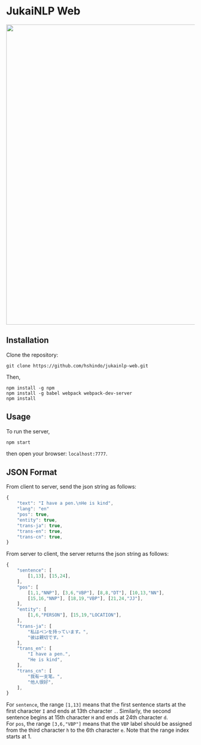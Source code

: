 # JukaiNLP Web
<p align="center"><img src="https://github.com/hshindo/jukainlp-web/blob/master/jukainlp-web.png" width="800"></p>

## Installation
Clone the repository:
```
git clone https://github.com/hshindo/jukainlp-web.git
```

Then,
```
npm install -g npm
npm install -g babel webpack webpack-dev-server
npm install
```

## Usage
To run the server,
```
npm start
```
then open your browser: `localhost:7777`.

## JSON Format
From client to server, send the json string as follows:
```javascript
{
    "text": "I have a pen.\nHe is kind",
    "lang": "en"
    "pos": true,
    "entity": true,
    "trans-ja": true,
    "trans-en": true,
    "trans-cn": true,
}
```

From server to client, the server returns the json string as follows:
```javascript
{
    "sentence": [
        [1,13], [15,24],
    ],
    "pos": [
        [1,1,"NNP"], [3,6,"VBP"], [8,8,"DT"], [10,13,"NN"],
        [15,16,"NNP"], [18,19,"VBP"], [21,24,"JJ"],
    ],
    "entity": [
        [1,6,"PERSON"], [15,19,"LOCATION"],
    ],
    "trans-ja": [
        "私はペンを持っています。",
        "彼は親切です。"
    ],
    "trans_en": [
        "I have a pen.",
        "He is kind",
    ],
    "trans_cn": [
        "我有一支笔。",
        "他人很好",
    ],
}
```
For `sentence`, the range `[1,13]` means that the first sentence starts at the first character `I` and ends at 13th character `.`.
Similarly, the second sentence begins at 15th character `H` and ends at 24th character `d`.  
For `pos`, the range `[3,6,"VBP"]` means that the `VBP` label should be assigned from the third character `h` to the 6th character `e`.
Note that the range index starts at 1.
